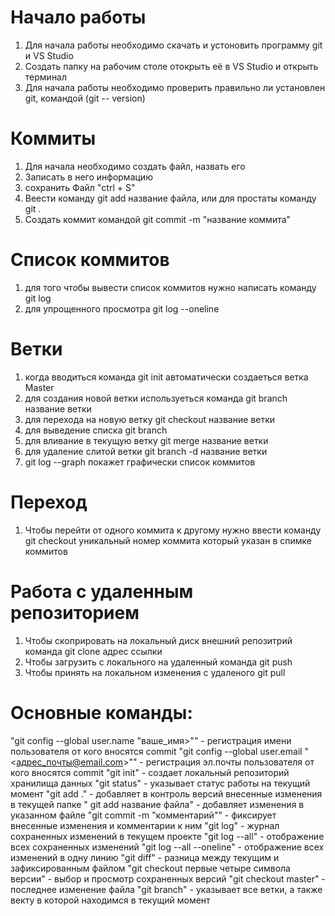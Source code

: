 
# Начало работы
1. Для начала работы необходимо скачать и устоновить программу git и VS Studio
2. Создать папку на рабочим столе отокрыть её в VS Studio и открыть терминал
3. Для начала работы необходимо проверить правильно ли установлен git, командой (git --
version)
# Коммиты
1. Для начала необходимо создать файл, назвать его
2. Записать в него информацию
3. сохранить Файл "ctrl + S"
4. Веести команду git add название файла, или для простаты команду git .
5. Создать коммит командой git commit -m "название коммита"
# Список коммитов
1. для того чтобы вывести список коммитов нужно написать команду git log
2. для упрощенного просмотра git log --oneline 
# Ветки
1. когда вводиться команда git init автоматически создаеться ветка Master
2. для создания новой ветки используеться команда git branch название ветки
3. для перехода на новую ветку git checkout название ветки
4. для выведение списка git branch
5. для вливание в текущую ветку git merge название ветки
6. для удаление слитой ветки git branch -d название ветки
7. git log --graph покажет графически список коммитов
# Переход
1. Чтобы перейти от одного коммита к другому нужно ввести команду git checkout уникальный номер коммита который указан в спимке коммитов
# Работа с удаленным репозиторием
1. Чтобы скоприровать на локальный диск внешний репозитрий команда git clone адрес ссылки
2. Чтобы загрузить с локального на удаленный команда git push
3. Чтобы принять на локальном изменения с удаленого git pull
# Основные команды:
"git config --global user.name "ваше_имя>"" - регистрация имени пользователя от кого вносятся commit
"git config --global user.email "<адрес_почты@email.com>"" - регистрация эл.почты пользователя от кого вносятся commit
"git init" - создает локальный репозиторий хранилища данных
"git status" - указывает статус работы на текущий момент
"git add ." - добавляет в контроль версий внесенные изменения в текущей папке
" git add название файла" - добавляет изменения в указанном файле
"git commit -m "комментарий"" - фиксирует внесенные изменения и комментарии к ним
"git log" - журнал сохраненных изменений в текущем проекте
"git log --all" - отображение всех сохраненных изменений
"git log --all --oneline" - отображение всех изменений в одну линию
"git diff" - разница между текущим и зафиксированным файлом
"git checkout первые четыре символа версии" - выбор и просмотр сохраненных версий
"git checkout master" - последнее изменение файла
"git branch" - указывает все ветки, а также векту в которой находимся в текущий момент